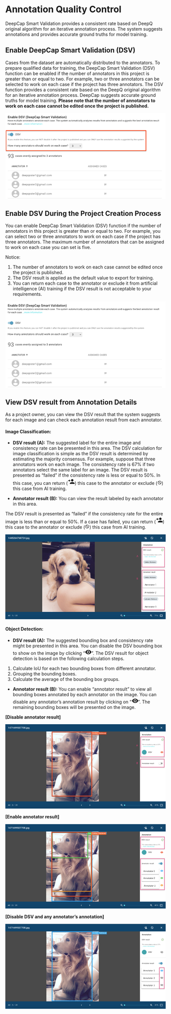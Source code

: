 # Annotation Quality Control

DeepCap Smart Validation provides a consistent rate based on DeepQ original algorithm for an iterative annotation process. The system suggests annotations and provides accurate ground truths for model training.

## Enable DeepCap Smart Validation \(DSV\)

Cases from the dataset are automatically distributed to the annotators. To prepare qualified data for training, the DeepCap Smart Validation \(DSV\) function can be enabled if the number of annotators in this project is greater than or equal to two. For example, two or three annotators can be selected to work on each case if the project has three annotators. The DSV function provides a consistent rate based on the DeepQ original algorithm for an iterative annotation process. DeepCap suggests accurate ground truths for model training. **Please note that the number of annotators to work on each case cannot be edited once the project is published.**

![](../../../.gitbook/assets/picture6.png)

## 

## Enable DSV During the Project Creation Process

You can enable DeepCap Smart Validation \(DSV\) function if the number of annotators in this project is greater than or equal to two. For example, you can select two or three annotators to work on each case if the project has three annotators. The maximum number of annotators that can be assigned to work on each case you can set is five.

Notice: 

1. The number of annotators to work on each case cannot be edited once the project is published. 
2. The DSV result is applied as the default value to export for training. 
3. You can return each case to the annotator or exclude it from artificial intelligence \(AI\) training if the DSV result is not acceptable to your requirements.

![](../../../.gitbook/assets/picture23.png)

## View DSV result from Annotation Details

As a project owner, you can view the DSV result that the system suggests for each image and can check each annotation result from each annotator.

#### Image Classification:

* **DSV result \(A\):** The suggested label for the entire image and consistency rate can be presented in this area. The DSV calculation for image classification is simple as the DSV result is determined by estimating the majority consensus. For example, suppose that three annotators work on each image. The consistency rate is 67% if two annotators select the same label for an image. The DSV result is presented as “failed” if the consistency rate is less or equal to 50%. In this case, you can return \(![](../../../.gitbook/assets/picture24.png)\) this case to the annotator or exclude \(![](../../../.gitbook/assets/image%20%2814%29.png)\) this case from AI training. 

* **Annotator result \(B\):** You can view the result labeled by each annotator in this area.

The DSV result is presented as “failed” if the consistency rate for the entire image is less than or equal to 50%. If a case has failed, you can return \(![](../../../.gitbook/assets/picture24.png)\) this case to the annotator or exclude \(![](../../../.gitbook/assets/image%20%2814%29.png)\) this case from AI training.

![](../../../.gitbook/assets/picture25.png)

#### Object Detection:

* **DSV result \(A\):** The suggested bounding box and consistency rate might be presented in this area. You can disable the DSV bounding box to show on the image by clicking “![](../../../.gitbook/assets/picture26.png)”. The DSV result for object detection is based on the following calculation steps.

1. Calculate IoU for each two bounding boxes from different annotator.
2. Grouping the bounding boxes. 
3. Calculate the average of the bounding box groups.

* **Annotator result \(B\):** You can enable “annotator result” to view all bounding boxes annotated by each annotator on the image. You can disable any annotator’s annotation result by clicking on “![](../../../.gitbook/assets/picture26.png)”. The remaining bounding boxes will be presented on the image.

**\[Disable annotator result\]**   

![](../../../.gitbook/assets/picture27.png)

**\[Enable annotator result\]**

![](../../../.gitbook/assets/picture28.png)

**\[Disable DSV and any annotator’s annotation\]**

![](../../../.gitbook/assets/picture29.png)

